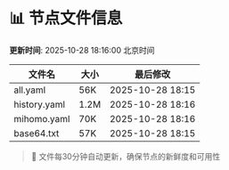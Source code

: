 # 📊 节点文件信息

**更新时间**: 2025-10-28 18:16:00 北京时间

| 文件名 | 大小 | 最后修改 |
|--------|------|----------|
| all.yaml | 56K | 2025-10-28 18:15 |
| history.yaml | 1.2M | 2025-10-28 18:16 |
| mihomo.yaml | 70K | 2025-10-28 18:16 |
| base64.txt | 57K | 2025-10-28 18:15 |

> 🔄 文件每30分钟自动更新，确保节点的新鲜度和可用性
